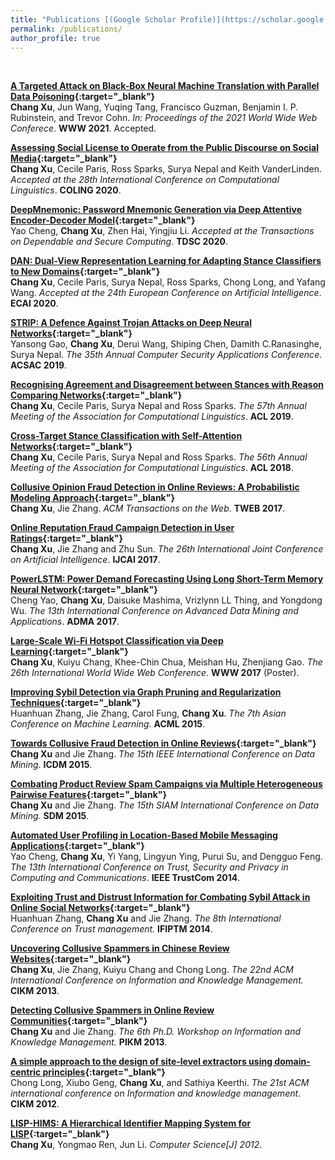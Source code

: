```yaml
---
title: "Publications [(Google Scholar Profile)](https://scholar.google.com/citations?user=9ZuvJaAAAAAJ&hl=en)"
permalink: /publications/
author_profile: true
---
```


<br>

<b>[A Targeted Attack on Black-Box Neural Machine Translation with Parallel Data Poisoning](https://arxiv.org/abs/2011.00675){:target="_blank"}</b> <br>
<b>Chang Xu</b>, Jun Wang, Yuqing Tang, Francisco Guzman, Benjamin I. P. Rubinstein, and Trevor Cohn.
<i>In: Proceedings of the 2021 World Wide Web Conferece</i>. <b>WWW 2021</b>. Accepted.

<b>[Assessing Social License to Operate from the Public Discourse on Social Media](https://www.aclweb.org/anthology/2020.coling-industry.14.pdf){:target="_blank"}</b> <br>
<b>Chang Xu</b>, Cecile Paris, Ross Sparks, Surya Nepal and Keith VanderLinden.
<i>Accepted at the 28th International Conference on Computational Linguistics</i>. <b>COLING 2020</b>.

<b>[DeepMnemonic: Password Mnemonic Generation via Deep Attentive Encoder-Decoder Model](https://doi.org/10.1109/TDSC.2020.2987025){:target="_blank"}</b> <br>
Yao Cheng, <b>Chang Xu</b>, Zhen Hai, Yingjiu Li.
<i>Accepted at the Transactions on Dependable and Secure Computing</i>. <b>TDSC 2020</b>.

<b>[DAN: Dual-View Representation Learning for Adapting Stance Classifiers to New Domains](http://ecai2020.eu/papers/218_paper.pdf){:target="_blank"}</b> <br>
<b>Chang Xu</b>, Cecile Paris, Surya Nepal, Ross Sparks, Chong Long, and Yafang Wang.
<i>Accepted at the 24th European Conference on Artificial Intelligence</i>. <b>ECAI 2020</b>.

<b>[STRIP: A Defence Against Trojan Attacks on Deep Neural Networks](https://dl.acm.org/doi/pdf/10.1145/3359789.3359790){:target="_blank"}</b> <br>
Yansong Gao, <b>Chang Xu</b>, Derui Wang, Shiping Chen, Damith C.Ranasinghe, Surya Nepal.
<i>The 35th Annual Computer Security Applications Conference</i>. <b>ACSAC 2019</b>.

<b>[Recognising Agreement and Disagreement between Stances with Reason Comparing Networks](https://www.aclweb.org/anthology/P19-1460.pdf){:target="_blank"}</b> <br> 
<b>Chang Xu</b>, Cecile Paris, Surya Nepal and Ross Sparks.
<i>The 57th Annual Meeting of the Association for Computational Linguistics</i>. <b>ACL 2019</b>.

<b>[Cross-Target Stance Classification with Self-Attention Networks](https://www.aclweb.org/anthology/P18-2123.pdf){:target="_blank"}</b> <br> 
<b>Chang Xu</b>, Cecile Paris, Surya Nepal and Ross Sparks.
<i>The 56th Annual Meeting of the Association for Computational Linguistics</i>.
<b>ACL 2018</b>.

<b>[Collusive Opinion Fraud Detection in Online Reviews: A Probabilistic Modeling Approach](https://dl.acm.org/doi/pdf/10.1145/3098859?download=true){:target="_blank"}</b> <br> 
<b>Chang Xu</b>, Jie Zhang.
<i>ACM Transactions on the Web</i>. <b>TWEB 2017</b>.

<b>[Online Reputation Fraud Campaign Detection in User Ratings](https://www.ijcai.org/proceedings/2017/0541.pdf){:target="_blank"}</b> <br> 
<b>Chang Xu</b>, Jie Zhang and Zhu Sun.
<i>The 26th International Joint Conference on Artificial Intelligence</i>. <b>IJCAI 2017</b>.

<b>[PowerLSTM: Power Demand Forecasting Using Long Short-Term Memory Neural Network](https://oar.a-star.edu.sg/jspui/bitstream/123456789/2386/3/ADMA_62.pdf){:target="_blank"}</b> <br>
Cheng Yao, <b>Chang Xu</b>, Daisuke Mashima, Vrizlynn LL Thing, and Yongdong Wu.
<i>The 13th International Conference on Advanced Data Mining and Applications</i>. <b>ADMA 2017</b>.

<b>[Large-Scale Wi-Fi Hotspot Classification via Deep Learning](http://papers.www2017.com.au.s3-website-ap-southeast-2.amazonaws.com/companion/p857.pdf){:target="_blank"}</b> <br> 
<b>Chang Xu</b>, Kuiyu Chang, Khee-Chin Chua, Meishan Hu, Zhenjiang Gao.
<i>The 26th International World Wide Web Conference</i>. <b>WWW 2017</b> (Poster).

<b>[Improving Sybil Detection via Graph Pruning and Regularization Techniques](http://proceedings.mlr.press/v45/Zhang15b.pdf){:target="_blank"}</b> <br>
Huanhuan Zhang, Jie Zhang, Carol Fung, <b>Chang Xu</b>.
<i>The 7th Asian Conference on Machine Learning</i>. <b>ACML 2015</b>.

<b>[Towards Collusive Fraud Detection in Online Reviews](https://ieeexplore.ieee.org/stamp/stamp.jsp?tp=&arnumber=7373434){:target="_blank"}</b> <br>
<b>Chang Xu</b> and Jie Zhang. <i>The 15th IEEE International Conference on Data Mining</i>. <b>ICDM 2015</b>.

<b>[Combating Product Review Spam Campaigns via Multiple Heterogeneous Pairwise Features](https://epubs.siam.org/doi/pdf/10.1137/1.9781611974010.20){:target="_blank"}</b><br>
<b>Chang Xu</b> and Jie Zhang.
<i>The 15th SIAM International Conference on Data Mining.</i> <b>SDM 2015</b>.

<b>[Automated User Profiling in Location-Based Mobile Messaging Applications](https://ieeexplore.ieee.org/stamp/stamp.jsp?tp=&arnumber=7011229){:target="_blank"}</b> <br>
Yao Cheng, <b>Chang Xu</b>, Yi Yang, Lingyun Ying, Purui Su, and Dengguo Feng.
<i>The 13th International Conference on Trust, Security and Privacy in Computing and Communications</i>. <b>IEEE TrustCom 2014</b>.

<b>[Exploiting Trust and Distrust Information for Combating Sybil Attack in Online Social Networks](https://link.springer.com/chapter/10.1007/978-3-662-43813-8_6){:target="_blank"}</b><br>
Huanhuan Zhang, <b>Chang Xu</b> and Jie Zhang. <i>The 8th International Conference on Trust management.</i> <b>IFIPTM 2014</b>.

<b>[Uncovering Collusive Spammers in Chinese Review Websites](https://www3.ntu.edu.sg/home/zhangj/paper/cikm13.pdf){:target="_blank"}</b><br>
<b>Chang Xu</b>, Jie Zhang, Kuiyu Chang and Chong Long. <i>The 22nd ACM International Conference on Information and Knowledge Management.</i> <b>CIKM 2013</b>.

<b>[Detecting Collusive Spammers in Online Review Communities](https://dl.acm.org/doi/pdf/10.1145/2513166.2513176?download=true){:target="_blank"}</b><br>
<b>Chang Xu</b> and Jie Zhang. <i>The 6th Ph.D. Workshop on Information and Knowledge Management.</i> <b>PIKM 2013</b>.

<b>[A simple approach to the design of site-level extractors using domain-centric principles](https://dl.acm.org/doi/pdf/10.1145/2396761.2398464?download=true){:target="_blank"}</b><br>
Chong Long, Xiubo Geng, <b>Chang Xu</b>, and Sathiya Keerthi. <i>The 21st ACM international conference on Information and knowledge management</i>. <b>CIKM 2012</b>.

<b>[LISP-HIMS: A Hierarchical Identifier Mapping System for LISP](http://en.cnki.com.cn/Article_en/CJFDTotal-JSJA201210009.htm){:target="_blank"}</b><br>
<b>Chang Xu</b>, Yongmao Ren, Jun Li. <i>Computer Science[J] 2012</i>.

